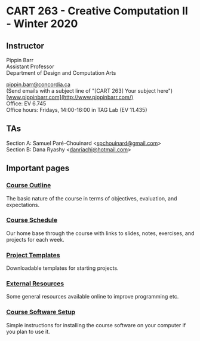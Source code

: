 # CART 263 - Creative Computation II - Winter 2020

## Instructor

Pippin Barr  
Assistant Professor  
Department of Design and Computation Arts  

[pippin.barr@concordia.ca](mailto:pippin.barr@concordia.ca)  
(Send emails with a subject line of "[CART 263] Your subject here")  
[www.pippinbarr.com](http://www.pippinbarr.com/)  
Office: EV 6.745  
Office hours: Fridays, 14:00-16:00 in TAG Lab (EV 11.435)

## TAs

Section A: Samuel Paré-Chouinard   <[spchouinard@gmail.com](mailto:spchouinard@gmail.com)>  
Section B: Dana Ryashy <[danriachi@hotmail.com](danriachi@hotmail.com)>

## Important pages

### [Course Outline](course-information/course-outline.md)
The basic nature of the course in terms of objectives, evaluation, and expectations.

### [Course Schedule](course-information/course-schedule.md)
Our home base through the course with links to slides, notes, exercises, and projects for each week.

### [Project Templates](templates/)
Downloadable templates for starting projects.

### [External Resources](course-information/external-resources.md)
Some general resources available online to improve programming etc.

### [Course Software Setup](course-information/course-software-setup.md)
Simple instructions for installing the course software on your computer if you plan to use it.
